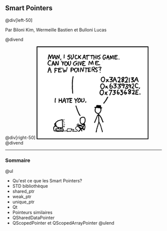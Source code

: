 ## Smart Pointers

@div[left-50]


Par Biloni Kim, Wermeille Bastien et Bulloni Lucas

@divend

@div[right-50]
![Pointeurs](pictures/pointers.png)
@divend

---

### Sommaire

@ul
- Qu'est ce que les Smart Pointers?
- STD bibliothèque
 - shared_ptr
 - weak_ptr
 - unique_ptr
- Qt
 - Pointeurs similaires
 - QSharedDataPointer
 - QScopedPointer et QScopedArrayPointer
@ulend
